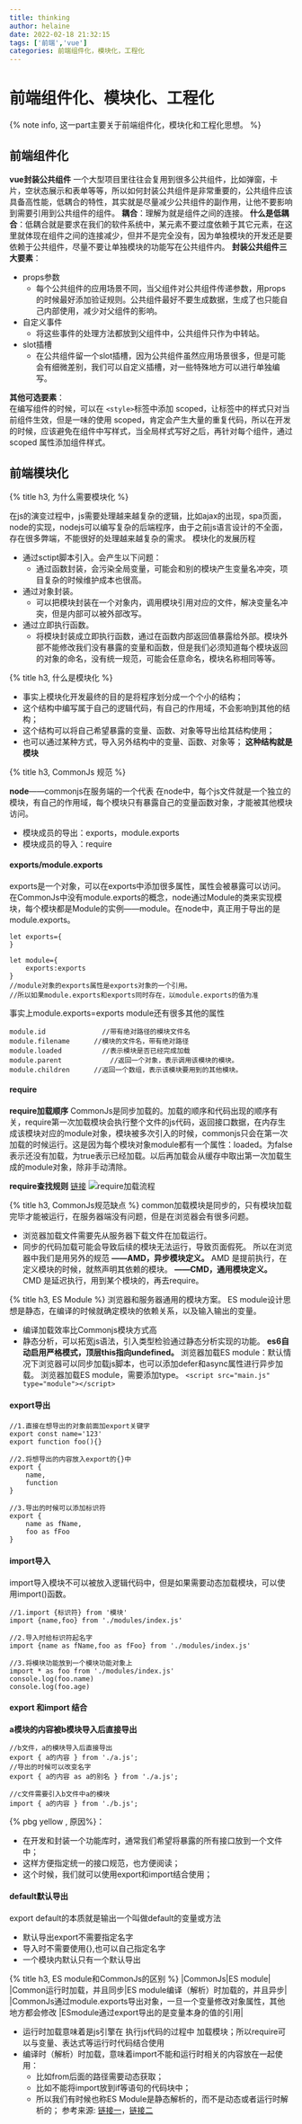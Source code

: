 ```yaml
---
title: thinking
author: helaine
date: 2022-02-18 21:32:15
tags: ['前端','vue']
categories: 前端组件化，模块化，工程化
---
```


# 前端组件化、模块化、工程化
{% note info, 这一part主要关于前端组件化，模块化和工程化思想。 %}

## 前端组件化
**vue封装公共组件**
一个大型项目里往往会复用到很多公共组件，比如弹窗，卡片，空状态展示和表单等等，所以如何封装公共组件是非常重要的，公共组件应该具备高性能，低耦合的特性，其实就是尽量减少公共组件的副作用，让他不要影响到需要引用到公共组件的组件。
**耦合**：理解为就是组件之间的连接。
**什么是低耦合**：低耦合就是要求在我们的软件系统中，某元素不要过度依赖于其它元素，在这里就体现在组件之间的连接减少，但并不是完全没有，因为单独模块的开发还是要依赖于公共组件，尽量不要让单独模块的功能写在公共组件内。
**封装公共组件三大要素**：
* props参数
	* 每个公共组件的应用场景不同，当父组件对公共组件传递参数，用props的时候最好添加验证规则。公共组件最好不要生成数据，生成了也只能自己内部使用，减少对父组件的影响。
* 自定义事件
	* 将这些事件的处理方法都放到父组件中，公共组件只作为中转站。
* slot插槽
	* 在公共组件留一个slot插槽，因为公共组件虽然应用场景很多，但是可能会有细微差别，我们可以自定义插槽，对一些特殊地方可以进行单独编写。


**其他可选要素**：     
		在编写组件的时候，可以在 `<style>`标签中添加 scoped，让标签中的样式只对当前组件生效，但是一味的使用 scoped，肯定会产生大量的重复代码，所以在开发的时候，应该避免在组件中写样式，当全局样式写好之后，再针对每个组件，通过 scoped 属性添加组件样式。

## 前端模块化

{% title h3, 为什么需要模块化 %}

在js的演变过程中，js需要处理越来越复杂的逻辑，比如ajax的出现，spa页面，node的实现，nodejs可以编写复杂的后端程序，由于之前js语言设计的不全面，存在很多弊端，不能很好的处理越来越复杂的需求。
模块化的发展历程
* 通过sctipt脚本引入。会产生以下问题：
  * 通过函数封装，会污染全局变量，可能会和别的模块产生变量名冲突，项目复杂的时候维护成本也很高。
* 通过对象封装。
  * 可以把模块封装在一个对象内，调用模块引用对应的文件，解决变量名冲突，但是内部可以被外部改写。
* 通过立即执行函数。
  * 将模块封装成立即执行函数，通过在函数内部返回值暴露给外部。模块外部不能修改我们没有暴露的变量和函数，但是我们必须知道每个模块返回的对象的命名，没有统一规范，可能会任意命名，模块名称相同等等。


{% title h3, 什么是模块化 %}
* 事实上模块化开发最终的目的是将程序划分成一个个小的结构；
* 这个结构中编写属于自己的逻辑代码，有自己的作用域，不会影响到其他的结构；
* 这个结构可以将自己希望暴露的变量、函数、对象等导出给其结构使用；
* 也可以通过某种方式，导入另外结构中的变量、函数、对象等；
**这种结构就是模块**

{% title h3, CommonJs 规范 %}

**node**——commonjs在服务端的一个代表
在node中，每个js文件就是一个独立的模块，有自己的作用域，每个模块只有暴露自己的变量函数对象，才能被其他模块访问。
* 模块成员的导出：exports，module.exports
* 模块成员的导入：require

#### exports/module.exports
exports是一个对象，可以在exports中添加很多属性，属性会被暴露可以访问。
在CommonJs中没有module.exports的概念，node通过Module的类来实现模块，每个模块都是Module的实例——module。在node中，真正用于导出的是module.exports。
```
let exports={
}

let module={
	exports:exports
}
//module对象的exports属性是exports对象的一个引用。
//所以如果module.exports和exports同时存在，以module.exports的值为准
```

事实上module.exports=exports 
module还有很多其他的属性
```
module.id	           //带有绝对路径的模块文件名
module.filename      //模块的文件名，带有绝对路径
module.loaded	       //表示模块是否已经完成加载
module.parent		     //返回一个对象，表示调用该模块的模块。
module.children      //返回一个数组，表示该模块要用到的其他模块。
```
#### require
**require加载顺序**
CommonJs是同步加载的。加载的顺序和代码出现的顺序有关，require第一次加载模块会执行整个文件的js代码，返回接口数据，在内存生成该模块对应的module对象，模块被多次引入的时候，commonjs只会在第一次加载的时候运行。这是因为每个模块对象module都有一个属性：loaded。为false表示还没有加载，为true表示已经加载。以后再加载会从缓存中取出第一次加载生成的module对象，除非手动清除。

**require查找规则** [链接](https://nodejs.org/dist/latest-v14.x/docs/api/modules.html#modules_all_together)
![require加载流程](1.jpg)

{% title h3, CommonJs规范缺点 %}
common加载模块是同步的，只有模块加载完毕才能被运行，在服务器端没有问题，但是在浏览器会有很多问题。
* 浏览器加载文件需要先从服务器下载文件在加载运行。
* 同步的代码加载可能会导致后续的模块无法运行，导致页面假死。
所以在浏览器中我们是用另外的规范
**——AMD，异步模块定义。**
AMD 是提前执行，在定义模块的时候，就熬声明其依赖的模块。
**——CMD，通用模块定义。**
CMD 是延迟执行，用到某个模块的，再去require。 

{% title h3, ES Module %}
浏览器和服务器通用的模块方案。
ES module设计思想是静态，在编译的时候就确定模块的依赖关系，以及输入输出的变量。
* 编译加载效率比Commonjs模块方式高
* 静态分析，可以拓宽js语法，引入类型检验通过静态分析实现的功能。
**es6自动启用严格模式，顶层this指向undefined。**
浏览器加载ES module：默认情况下浏览器可以同步加载js脚本，也可以添加defer和async属性进行异步加载。
浏览器加载ES module，需要添加type。
`<script src="main.js" type="module"></script>`

#### export导出

```
//1.直接在想导出的对象前面加export关键字
export const name='123'
export function foo(){}

//2.将想导出的内容放入export的{}中
export {
	name,
	function
}

//3.导出的时候可以添加标识符
export {
	name as fName,
	foo as fFoo
}
```

#### import导入
import导入模块不可以被放入逻辑代码中，但是如果需要动态加载模块，可以使用import()函数。
```
//1.import {标识符} from '模块'
import {name,foo} from './modules/index.js'

//2.导入时给标识符起名字
import {name as fName,foo as fFoo} from './modules/index.js'

//3.将模块功能放到一个模块功能对象上
import * as foo from './modules/index.js'
console.log(foo.name)
console.log(foo.age)
```

#### export 和import 结合
**a模块的内容被b模块导入后直接导出**
```
//b文件，a的模块导入后直接导出
export { a的内容 } from './a.js';
//导出的时候可以改变名字
export { a的内容 as a的别名 } from './a.js';

//c文件需要引入b文件中a的模块
import { a的内容 } from './b.js';
```

{% pbg yellow , 原因%}：
* 在开发和封装一个功能库时，通常我们希望将暴露的所有接口放到一个文件中；
* 这样方便指定统一的接口规范，也方便阅读；
* 这个时候，我们就可以使用export和import结合使用；

#### default默认导出
export default的本质就是输出一个叫做default的变量或方法
* 默认导出export不需要指定名字
* 导入时不需要使用{},也可以自己指定名字
* 一个模块内默认只有一个默认导出

{% title h3, ES module和CommonJs的区别 %}
|CommonJs|ES module|
|Common运行时加载，并且同步|ES module编译（解析）时加载的，并且异步|
|CommonJs通过module.exports导出对象，一旦一个变量修改对象属性，其他地方都会修改	|ESmodule通过export导出的是变量本身的值的引用|

* 运行时加载意味着是js引擎在 执行js代码的过程中 加载模块；所以require可以与变量、表达式等运行时代码结合使用
* 编译时（解析）时加载，意味着import不能和运行时相关的内容放在一起使用：
  * 比如from后面的路径需要动态获取；
  * 比如不能将import放到if等语句的代码块中；
  * 所以我们有时候也称ES Module是静态解析的，而不是动态或者运行时解析的；
参考来源: [链接一](https://mp.weixin.qq.com/s?__biz=Mzg5MDAzNzkwNA==&mid=2247484285&idx=1&sn=bc37c00b5c58ff42355b1b01ad9b9c0d&chksm=cfe3f082f8947994b5475d365c4460ac0d4b36d6eec68b5dd7c15fc3a0ef1b88f33b776f3f05&scene=178&cur_album_id=1567316742547226629#rd)，[链接二](https://tenloy.github.io/2021/06/18/Web-Module.html)


